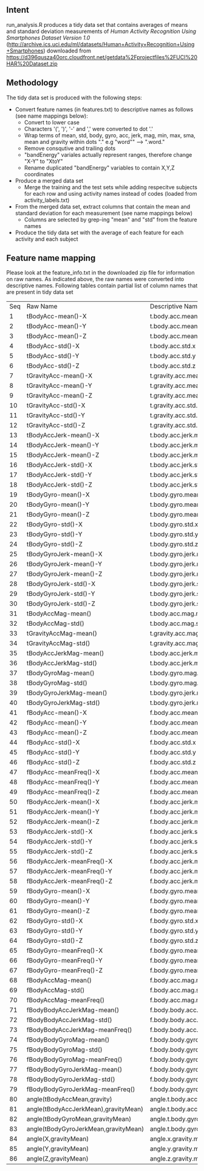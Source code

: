 
## Intent

run_analysis.R produces a tidy data set that contains averages of means and standard deviation measurements of *Human Activity Recognition Using Smartphones Dataset Version 1.0* (http://archive.ics.uci.edu/ml/datasets/Human+Activity+Recognition+Using+Smartphones) downloaded from https://d396qusza40orc.cloudfront.net/getdata%2Fprojectfiles%2FUCI%20HAR%20Dataset.zip

## Methodology
The tidy data set is produced with the following steps:

* Convert feature names (in features.txt) to descriptive names as follows (see name mappings below):
   * Convert to lower case
   * Characters '(', ')', '-' and ',' were converted to dot '.'
   * Wrap terms of mean, std, body, gyro, acc, jerk, mag, min, max, sma, mean and gravity within dots "." e.g "word"" --> ".word."
   * Remove consqutive and trailing dots 
   * "bandEnergy" variales actually represent ranges, therefore change "X-Y" to "XtoY"
   * Rename duplicated "bandEnergy" variables to contain X,Y,Z coordinates
* Produce a merged data set
   * Merge the training and the test sets while adding respecitve subjects for each row and using activity names instead of codes (loaded from activity_labels.txt)
* From the merged data set, extract columns that contain the mean and standard deviation for each measurement (see name mappings below)
   * Columns are selected by grep-ing "mean" and "std" from the feature names
* Produce the tidy data set with the average of each feature for each activity and each subject

## Feature name mapping
Please look at the feature_info.txt in the downloaded zip file for information on raw names. As indicated above, the raw names were converted into descriptive names. Following tables contain partial list of column names that are present in tidy data set

<table>
<tr><td> Seq </td><td> Raw Name </td><td> Descriptive Name </td><tr>
<tr><td> 1 </td><td> tBodyAcc-mean()-X </td><td> t.body.acc.mean.x </td><tr>
<tr><td> 2 </td><td> tBodyAcc-mean()-Y </td><td> t.body.acc.mean.y </td><tr>
<tr><td> 3 </td><td> tBodyAcc-mean()-Z </td><td> t.body.acc.mean.z </td><tr>
<tr><td> 4 </td><td> tBodyAcc-std()-X </td><td> t.body.acc.std.x </td><tr>
<tr><td> 5 </td><td> tBodyAcc-std()-Y </td><td> t.body.acc.std.y </td><tr>
<tr><td> 6 </td><td> tBodyAcc-std()-Z </td><td> t.body.acc.std.z </td><tr>
<tr><td> 7 </td><td> tGravityAcc-mean()-X </td><td> t.gravity.acc.mean.x </td><tr>
<tr><td> 8 </td><td> tGravityAcc-mean()-Y </td><td> t.gravity.acc.mean.y </td><tr>
<tr><td> 9 </td><td> tGravityAcc-mean()-Z </td><td> t.gravity.acc.mean.z </td><tr>
<tr><td> 10 </td><td> tGravityAcc-std()-X </td><td> t.gravity.acc.std.x </td><tr>
<tr><td> 11 </td><td> tGravityAcc-std()-Y </td><td> t.gravity.acc.std.y </td><tr>
<tr><td> 12 </td><td> tGravityAcc-std()-Z </td><td> t.gravity.acc.std.z </td><tr>
<tr><td> 13 </td><td> tBodyAccJerk-mean()-X </td><td> t.body.acc.jerk.mean.x </td><tr>
<tr><td> 14 </td><td> tBodyAccJerk-mean()-Y </td><td> t.body.acc.jerk.mean.y </td><tr>
<tr><td> 15 </td><td> tBodyAccJerk-mean()-Z </td><td> t.body.acc.jerk.mean.z </td><tr>
<tr><td> 16 </td><td> tBodyAccJerk-std()-X </td><td> t.body.acc.jerk.std.x </td><tr>
<tr><td> 17 </td><td> tBodyAccJerk-std()-Y </td><td> t.body.acc.jerk.std.y </td><tr>
<tr><td> 18 </td><td> tBodyAccJerk-std()-Z </td><td> t.body.acc.jerk.std.z </td><tr>
<tr><td> 19 </td><td> tBodyGyro-mean()-X </td><td> t.body.gyro.mean.x </td><tr>
<tr><td> 20 </td><td> tBodyGyro-mean()-Y </td><td> t.body.gyro.mean.y </td><tr>
<tr><td> 21 </td><td> tBodyGyro-mean()-Z </td><td> t.body.gyro.mean.z </td><tr>
<tr><td> 22 </td><td> tBodyGyro-std()-X </td><td> t.body.gyro.std.x </td><tr>
<tr><td> 23 </td><td> tBodyGyro-std()-Y </td><td> t.body.gyro.std.y </td><tr>
<tr><td> 24 </td><td> tBodyGyro-std()-Z </td><td> t.body.gyro.std.z </td><tr>
<tr><td> 25 </td><td> tBodyGyroJerk-mean()-X </td><td> t.body.gyro.jerk.mean.x </td><tr>
<tr><td> 26 </td><td> tBodyGyroJerk-mean()-Y </td><td> t.body.gyro.jerk.mean.y </td><tr>
<tr><td> 27 </td><td> tBodyGyroJerk-mean()-Z </td><td> t.body.gyro.jerk.mean.z </td><tr>
<tr><td> 28 </td><td> tBodyGyroJerk-std()-X </td><td> t.body.gyro.jerk.std.x </td><tr>
<tr><td> 29 </td><td> tBodyGyroJerk-std()-Y </td><td> t.body.gyro.jerk.std.y </td><tr>
<tr><td> 30 </td><td> tBodyGyroJerk-std()-Z </td><td> t.body.gyro.jerk.std.z </td><tr>
<tr><td> 31 </td><td> tBodyAccMag-mean() </td><td> t.body.acc.mag.mean </td><tr>
<tr><td> 32 </td><td> tBodyAccMag-std() </td><td> t.body.acc.mag.std </td><tr>
<tr><td> 33 </td><td> tGravityAccMag-mean() </td><td> t.gravity.acc.mag.mean </td><tr>
<tr><td> 34 </td><td> tGravityAccMag-std() </td><td> t.gravity.acc.mag.std </td><tr>
<tr><td> 35 </td><td> tBodyAccJerkMag-mean() </td><td> t.body.acc.jerk.mag.mean </td><tr>
<tr><td> 36 </td><td> tBodyAccJerkMag-std() </td><td> t.body.acc.jerk.mag.std </td><tr>
<tr><td> 37 </td><td> tBodyGyroMag-mean() </td><td> t.body.gyro.mag.mean </td><tr>
<tr><td> 38 </td><td> tBodyGyroMag-std() </td><td> t.body.gyro.mag.std </td><tr>
<tr><td> 39 </td><td> tBodyGyroJerkMag-mean() </td><td> t.body.gyro.jerk.mag.mean </td><tr>
<tr><td> 40 </td><td> tBodyGyroJerkMag-std() </td><td> t.body.gyro.jerk.mag.std </td><tr>
<tr><td> 41 </td><td> fBodyAcc-mean()-X </td><td> f.body.acc.mean.x </td><tr>
<tr><td> 42 </td><td> fBodyAcc-mean()-Y </td><td> f.body.acc.mean.y </td><tr>
<tr><td> 43 </td><td> fBodyAcc-mean()-Z </td><td> f.body.acc.mean.z </td><tr>
<tr><td> 44 </td><td> fBodyAcc-std()-X </td><td> f.body.acc.std.x </td><tr>
<tr><td> 45 </td><td> fBodyAcc-std()-Y </td><td> f.body.acc.std.y </td><tr>
<tr><td> 46 </td><td> fBodyAcc-std()-Z </td><td> f.body.acc.std.z </td><tr>
<tr><td> 47 </td><td> fBodyAcc-meanFreq()-X </td><td> f.body.acc.mean.freq.x </td><tr>
<tr><td> 48 </td><td> fBodyAcc-meanFreq()-Y </td><td> f.body.acc.mean.freq.y </td><tr>
<tr><td> 49 </td><td> fBodyAcc-meanFreq()-Z </td><td> f.body.acc.mean.freq.z </td><tr>
<tr><td> 50 </td><td> fBodyAccJerk-mean()-X </td><td> f.body.acc.jerk.mean.x </td><tr>
<tr><td> 51 </td><td> fBodyAccJerk-mean()-Y </td><td> f.body.acc.jerk.mean.y </td><tr>
<tr><td> 52 </td><td> fBodyAccJerk-mean()-Z </td><td> f.body.acc.jerk.mean.z </td><tr>
<tr><td> 53 </td><td> fBodyAccJerk-std()-X </td><td> f.body.acc.jerk.std.x </td><tr>
<tr><td> 54 </td><td> fBodyAccJerk-std()-Y </td><td> f.body.acc.jerk.std.y </td><tr>
<tr><td> 55 </td><td> fBodyAccJerk-std()-Z </td><td> f.body.acc.jerk.std.z </td><tr>
<tr><td> 56 </td><td> fBodyAccJerk-meanFreq()-X </td><td> f.body.acc.jerk.mean.freq.x </td><tr>
<tr><td> 57 </td><td> fBodyAccJerk-meanFreq()-Y </td><td> f.body.acc.jerk.mean.freq.y </td><tr>
<tr><td> 58 </td><td> fBodyAccJerk-meanFreq()-Z </td><td> f.body.acc.jerk.mean.freq.z </td><tr>
<tr><td> 59 </td><td> fBodyGyro-mean()-X </td><td> f.body.gyro.mean.x </td><tr>
<tr><td> 60 </td><td> fBodyGyro-mean()-Y </td><td> f.body.gyro.mean.y </td><tr>
<tr><td> 61 </td><td> fBodyGyro-mean()-Z </td><td> f.body.gyro.mean.z </td><tr>
<tr><td> 62 </td><td> fBodyGyro-std()-X </td><td> f.body.gyro.std.x </td><tr>
<tr><td> 63 </td><td> fBodyGyro-std()-Y </td><td> f.body.gyro.std.y </td><tr>
<tr><td> 64 </td><td> fBodyGyro-std()-Z </td><td> f.body.gyro.std.z </td><tr>
<tr><td> 65 </td><td> fBodyGyro-meanFreq()-X </td><td> f.body.gyro.mean.freq.x </td><tr>
<tr><td> 66 </td><td> fBodyGyro-meanFreq()-Y </td><td> f.body.gyro.mean.freq.y </td><tr>
<tr><td> 67 </td><td> fBodyGyro-meanFreq()-Z </td><td> f.body.gyro.mean.freq.z </td><tr>
<tr><td> 68 </td><td> fBodyAccMag-mean() </td><td> f.body.acc.mag.mean </td><tr>
<tr><td> 69 </td><td> fBodyAccMag-std() </td><td> f.body.acc.mag.std </td><tr>
<tr><td> 70 </td><td> fBodyAccMag-meanFreq() </td><td> f.body.acc.mag.mean.freq </td><tr>
<tr><td> 71 </td><td> fBodyBodyAccJerkMag-mean() </td><td> f.body.body.acc.jerk.mag.mean </td><tr>
<tr><td> 72 </td><td> fBodyBodyAccJerkMag-std() </td><td> f.body.body.acc.jerk.mag.std </td><tr>
<tr><td> 73 </td><td> fBodyBodyAccJerkMag-meanFreq() </td><td> f.body.body.acc.jerk.mag.mean.freq </td><tr>
<tr><td> 74 </td><td> fBodyBodyGyroMag-mean() </td><td> f.body.body.gyro.mag.mean </td><tr>
<tr><td> 75 </td><td> fBodyBodyGyroMag-std() </td><td> f.body.body.gyro.mag.std </td><tr>
<tr><td> 76 </td><td> fBodyBodyGyroMag-meanFreq() </td><td> f.body.body.gyro.mag.mean.freq </td><tr>
<tr><td> 77 </td><td> fBodyBodyGyroJerkMag-mean() </td><td> f.body.body.gyro.jerk.mag.mean </td><tr>
<tr><td> 78 </td><td> fBodyBodyGyroJerkMag-std() </td><td> f.body.body.gyro.jerk.mag.std </td><tr>
<tr><td> 79 </td><td> fBodyBodyGyroJerkMag-meanFreq() </td><td> f.body.body.gyro.jerk.mag.mean.freq </td><tr>
<tr><td> 80 </td><td> angle(tBodyAccMean,gravity) </td><td> angle.t.body.acc.mean.gravity </td><tr>
<tr><td> 81 </td><td> angle(tBodyAccJerkMean),gravityMean) </td><td> angle.t.body.acc.jerk.mean.gravity.mean </td><tr>
<tr><td> 82 </td><td> angle(tBodyGyroMean,gravityMean) </td><td> angle.t.body.gyro.mean.gravity.mean </td><tr>
<tr><td> 83 </td><td> angle(tBodyGyroJerkMean,gravityMean) </td><td> angle.t.body.gyro.jerk.mean.gravity.mean </td><tr>
<tr><td> 84 </td><td> angle(X,gravityMean) </td><td> angle.x.gravity.mean </td><tr>
<tr><td> 85 </td><td> angle(Y,gravityMean) </td><td> angle.y.gravity.mean </td><tr>
<tr><td> 86 </td><td> angle(Z,gravityMean) </td><td> angle.z.gravity.mean </td><tr>
</table>
